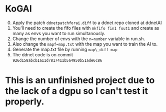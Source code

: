 # KoGAI
0. Apply the patch `ddnetpatchforai.diff` to a ddnet repo cloned at ddnetAI
1. You'll need to create the fifo files with `mkfifo fin1 fout1` and create as many as envs you want to run simultanously.
2. Change the number of envs with the `n=number` variable in run.sh.
3. Also change the `mapf=map.txt` with the map you want to train the AI to.
4. Generate the map.txt file by running `map\_diff map`
5. The ddnet code is on commit `926d158abcb1a11d7817411b5a4950b51ade6c86`

# This is an unfinished project due to the lack of a dgpu so I can't test it properly.
